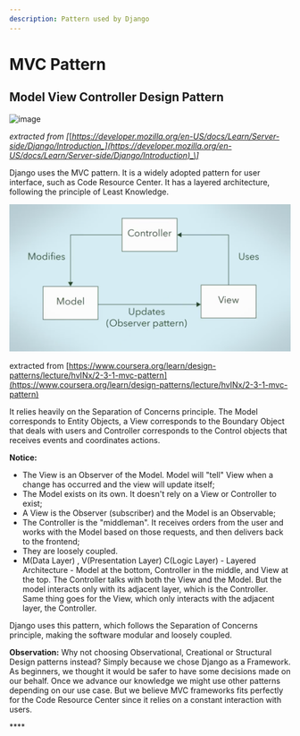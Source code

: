 ```yaml
---
description: Pattern used by Django
---
```


# MVC Pattern

## Model View Controller Design Pattern

![image](https://drive.google.com/uc?export=view&id=1PawxfzI7exIjT3uKSYNxrD-ZzdjdK9Kq)

_extracted from \[_[_https://developer.mozilla.org/en-US/docs/Learn/Server-side/Django/Introduction_](https://developer.mozilla.org/en-US/docs/Learn/Server-side/Django/Introduction)_\]_

Django uses the MVC pattern. It is a widely adopted pattern for user interface, such as Code Resource Center. It has a layered architecture, following the principle of Least Knowledge.

![](../.gitbook/assets/screen-shot-2018-12-05-at-12.59.08-pm.png)

extracted from [https://www.coursera.org/learn/design-patterns/lecture/hvINx/2-3-1-mvc-pattern](https://www.coursera.org/learn/design-patterns/lecture/hvINx/2-3-1-mvc-pattern)

It relies heavily on the Separation of Concerns principle. The Model corresponds to Entity Objects,  a View corresponds to the Boundary Object that deals with users and Controller corresponds to the Control objects that receives events and coordinates actions.

**Notice:** 

* The View is an Observer of the Model. Model will "tell" View when a change has occurred and the view will update itself;
* The Model exists on its own. It doesn't rely on a View or Controller to exist;
* A View is the Observer \(subscriber\) and the Model is an Observable;
* The Controller is the "middleman".  It receives orders from the user and works with the Model based on those requests, and then delivers back to the frontend;
* They are loosely coupled.
* M\(Data Layer\) , V\(Presentation Layer\) C\(Logic Layer\) - Layered Architecture - Model at the bottom, Controller in the middle, and View at the top. The Controller talks with both the View and the Model. But the model interacts only with its adjacent layer, which is the Controller. Same thing goes for the View, which only interacts with the adjacent layer, the Controller.

Django uses this pattern, which follows the Separation of Concerns principle, making the software modular and loosely coupled. 

**Observation:**   Why not choosing Observational, Creational or Structural Design patterns instead? Simply because we chose Django as a Framework. As beginners, we thought it would be safer to have some decisions made on our behalf. Once we advance our knowledge we might use other patterns depending on our use case. But we believe MVC frameworks fits perfectly for the Code Resource Center since it relies on a constant interaction with users. 

\*\*\*\*

